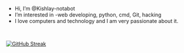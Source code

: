 - Hi, I’m @Kishlay-notabot
- I’m interested in -web developing, python, cmd, Git, hacking
- I love computers and technology and I am very passionate about it.
<!---
Kishlay-notabot/Kishlay-notabot is a ✨ special ✨ repository because its `README.md` (this file) appears on your GitHub profile.
You can click the Preview link to take a look at your changes.
---><br>
[![GitHub Streak](https://streak-stats.demolab.com?user=Kishlay-notabot&theme=transparent)](https://git.io/streak-stats) <br>
